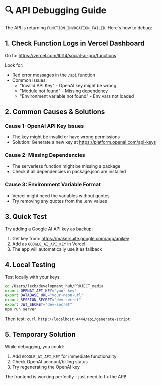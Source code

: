 # 🔍 API Debugging Guide

The API is returning `FUNCTION_INVOCATION_FAILED`. Here's how to debug:

## 1. Check Function Logs in Vercel Dashboard
Go to: https://vercel.com/lbl14/social-ai-pro/functions

Look for:
- Red error messages in the `/api` function
- Common issues:
  - "Invalid API Key" - OpenAI key might be wrong
  - "Module not found" - Missing dependency
  - "Environment variable not found" - Env vars not loaded

## 2. Common Causes & Solutions

### Cause 1: OpenAI API Key Issues
- The key might be invalid or have wrong permissions
- Solution: Generate a new key at https://platform.openai.com/api-keys

### Cause 2: Missing Dependencies
- The serverless function might be missing a package
- Check if all dependencies in package.json are installed

### Cause 3: Environment Variable Format
- Vercel might need the variables without quotes
- Try removing any quotes from the .env values

## 3. Quick Test

Try adding a Google AI API key as backup:
1. Get key from: https://makersuite.google.com/app/apikey
2. Add as `GOOGLE_AI_API_KEY` in Vercel
3. The app will automatically use it as fallback

## 4. Local Testing

Test locally with your keys:
```bash
cd /Users/lech/development_hub/PROJECT_media
export OPENAI_API_KEY="your-key"
export DATABASE_URL="your-neon-url"
export SESSION_SECRET="dev-secret"
export JWT_SECRET="dev-secret"
npm run server
```

Then test: `curl http://localhost:4444/api/generate-script`

## 5. Temporary Solution

While debugging, you could:
1. Add `GOOGLE_AI_API_KEY` for immediate functionality
2. Check OpenAI account/billing status
3. Try regenerating the OpenAI key

The frontend is working perfectly - just need to fix the API!